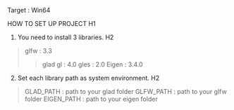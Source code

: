Target : Win64

HOW TO SET UP PROJECT H1
1. You need to install 3 libraries. H2
> glfw : 3.3
>  >glad
>  >gl : 4.0
>  >gles : 2.0
>Eigen : 3.4.0

2. Set each library path as system environment. H2
> GLAD_PATH : path to your glad folder
> GLFW_PATH : path to your glfw folder
> EIGEN_PATH : path to your eigen folder
